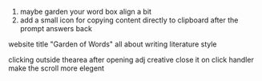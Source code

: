 1. maybe garden your word box align a bit
2. add a small icon for copying content directly to clipboard after the prompt answers back


website title "Garden of Words"
all about writing literature style 

clicking outside thearea after opening adj creative close it on click handler 
make the scroll more elegent